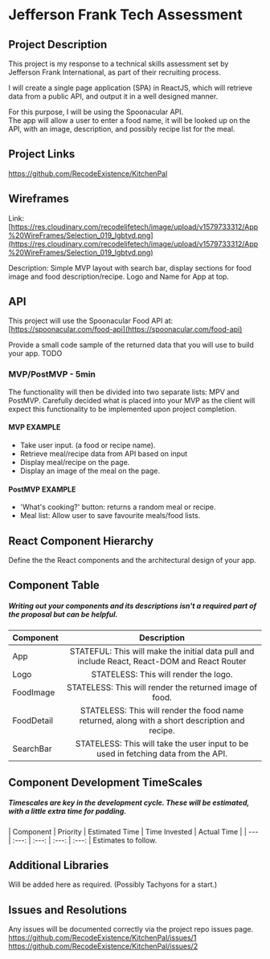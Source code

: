 # Jefferson Frank Tech Assessment


## Project Description
This project is my response to a technical skills assessment set by Jefferson Frank International, as part of their recruiting process.  

I will create a single page application (SPA) in ReactJS, which will retrieve data from a public API, and output it in a well designed manner.  

For this purpose, I will be using the Spoonacular API.  
The app will allow a user to enter a food name, it will be looked up on the API, with an image, description, and possibly recipe list for the meal.  

## Project Links
https://github.com/RecodeExistence/KitchenPal

## Wireframes
Link: [https://res.cloudinary.com/recodelifetech/image/upload/v1579733312/App%20WireFrames/Selection_019_lgbtvd.png](https://res.cloudinary.com/recodelifetech/image/upload/v1579733312/App%20WireFrames/Selection_019_lgbtvd.png)

Description:  Simple MVP layout with search bar, display sections for food image and food description/recipe.  Logo and Name for App at top.  

## API

This project will use the Spoonacular Food API at: 
[https://spoonacular.com/food-api](https://spoonacular.com/food-api)

Provide a small code sample of the returned data that you will use to build your app. TODO

### MVP/PostMVP - 5min

The functionality will then be divided into two separate lists: MPV and PostMVP.  Carefully decided what is placed into your MVP as the client will expect this functionality to be implemented upon project completion.  

#### MVP EXAMPLE
 - Take user input. (a food or recipe name).
 - Retrieve meal/recipe data from API based on input
 - Display meal/recipe on the page.
 - Display an image of the meal on the page.

#### PostMVP EXAMPLE
 - 'What's cooking?' button: returns a random meal or recipe.
- Meal list:  Allow user to save favourite meals/food lists.


## React Component Hierarchy

Define the the React components and the architectural design of your app.

## Component Table
##### Writing out your components and its descriptions isn't a required part of the proposal but can be helpful.

| Component | Description | 
| --- | :---: |  
| App | STATEFUL: This will make the initial data pull and include React, React-DOM and React Router| 
| Logo | STATELESS: This will render the logo. | 
| FoodImage | STATELESS: This will render the returned image of food.|
| FoodDetail| STATELESS: This will render the food name returned, along with a short description and recipe. |
|SearchBar| STATELESS: This will take the user input to be used in fetching data from the API.| 

## Component Development TimeScales

##### Timescales are key in the development cycle.  These will be estimated, with a little extra time for padding.   

| Component | Priority | Estimated Time | Time Invested | Actual Time |
| --- | :---: |  :---: | :---: | :---: | Estimates to follow. 

## Additional Libraries
Will be added here as required. (Possibly Tachyons for a start.)


## Issues and Resolutions
Any issues will be documented correctly via the project repo issues page.  
https://github.com/RecodeExistence/KitchenPal/issues/1
https://github.com/RecodeExistence/KitchenPal/issues/2

